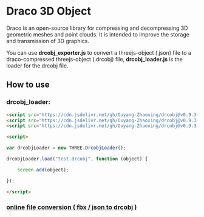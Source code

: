 # Draco 3D Object

Draco is an open-source library for compressing and decompressing 3D geometric meshes and point clouds. It is intended to improve the storage and transmission of 3D graphics.

You can use **drcobj_exporter.js** to convert a threejs-object (.json) file to a draco-compressed threejs-object (.drcobj) file, **drcobj_loader.js** is the loader for the drcobj file.

## How to use

### drcobj_loader:

```html
<script src="https://cdn.jsdelivr.net/gh/Ouyang-Zhaoxing/drcobj@v0.9.3-pre/src/vendor/draco_decoder.js"></script>
<script src="https://cdn.jsdelivr.net/gh/Ouyang-Zhaoxing/drcobj@v0.9.3-pre/src/vendor/drace_loader.js"></script>
<script src="https://cdn.jsdelivr.net/gh/Ouyang-Zhaoxing/drcobj@v0.9.3-pre/src/js/drcobj_loader.js"></script>

<script>

var drcobjLoader = new THREE.DrcobjLoader();

drcobjLoader.load("test.drcobj", function (object) {

    screen.add(object);

});

</script>
```

### [online file conversion ( fbx / json to drcobj )](https://blinking.fun/drcobj/)
